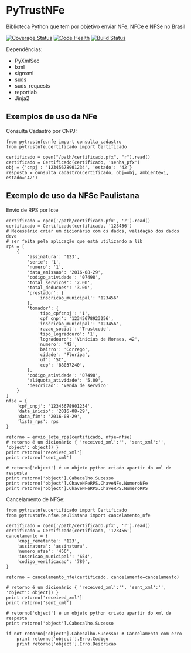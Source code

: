 # PyTrustNFe
Biblioteca Python que tem por objetivo enviar NFe, NFCe e NFSe no Brasil

[![Coverage Status](https://coveralls.io/repos/danimaribeiro/PyTrustNFe/badge.svg?branch=master)](https://coveralls.io/r/danimaribeiro/PyTrustNFe?branch=master)
[![Code Health](https://landscape.io/github/danimaribeiro/PyTrustNFe/master/landscape.svg?style=flat)](https://landscape.io/github/danimaribeiro/PyTrustNFe/master)
[![Build Status](https://travis-ci.org/danimaribeiro/PyTrustNFe.svg?branch=master)](https://travis-ci.org/danimaribeiro/PyTrustNFe)

Dependências:
* PyXmlSec
* lxml
* signxml
* suds
* suds_requests
* reportlab
* Jinja2


Exemplos de uso da NFe
---------------

Consulta Cadastro por CNPJ:

    from pytrustnfe.nfe import consulta_cadastro
    from pytrustnfe.certificado import Certificado

    certificado = open("/path/certificado.pfx", "r").read()
    certificado = Certificado(certificado, 'senha_pfx')
    obj = {'cnpj': '12345678901234', 'estado': '42'}
    resposta = consulta_cadastro(certificado, obj=obj, ambiente=1, estado='42')


Exemplo de uso da NFSe Paulistana
---------------------------------

Envio de RPS por lote

    certificado = open('/path/certificado.pfx', 'r').read()
    certificado = Certificado(certificado, '123456')
    # Necessário criar um dicionário com os dados, validação dos dados deve
    # ser feita pela aplicação que está utilizando a lib
    rps = [
        {
            'assinatura': '123',
            'serie': '1',
            'numero': '1',
            'data_emissao': '2016-08-29',
            'codigo_atividade': '07498',
            'total_servicos': '2.00',
            'total_deducoes': '3.00',
            'prestador': {
                'inscricao_municipal': '123456'
            },
            'tomador': {
                'tipo_cpfcnpj': '1',
                'cpf_cnpj': '12345678923256',
                'inscricao_municipal': '123456',
                'razao_social': 'Trustcode',
                'tipo_logradouro': '1',
                'logradouro': 'Vinicius de Moraes, 42',
                'numero': '42',
                'bairro': 'Corrego',
                'cidade': 'Floripa',
                'uf': 'SC',
                'cep': '88037240',
            },
            'codigo_atividade': '07498',
            'aliquota_atividade': '5.00',
            'descricao': 'Venda de servico'
        }
    ]
    nfse = {
        'cpf_cnpj': '12345678901234',
        'data_inicio': '2016-08-29',
        'data_fim': '2016-08-29',
        'lista_rps': rps
    }

    retorno = envio_lote_rps(certificado, nfse=nfse)
    # retorno é um dicionário { 'received_xml':'', 'sent_xml':'', 'object': object() }
    print retorno['received_xml']
    print retorno['sent_xml']

    # retorno['object'] é um objeto python criado apartir do xml de resposta
    print retorno['object'].Cabecalho.Sucesso
    print retorno['object'].ChaveNFeRPS.ChaveNFe.NumeroNFe
    print retorno['object'].ChaveNFeRPS.ChaveRPS.NumeroRPS


Cancelamento de NFSe:

    from pytrustnfe.certificado import Certificado
    from pytrustnfe.nfse.paulistana import cancelamento_nfe

    certificado = open('/path/certificado.pfx', 'r').read()
    certificado = Certificado(certificado, '123456')
    cancelamento = {
        'cnpj_remetente': '123',
        'assinatura': 'assinatura',
        'numero_nfse': '456',
        'inscricao_municipal': '654',
        'codigo_verificacao': '789',
    }

    retorno = cancelamento_nfe(certificado, cancelamento=cancelamento)

    # retorno é um dicionário { 'received_xml':'', 'sent_xml':'', 'object': object() }
    print retorno['received_xml']
    print retorno['sent_xml']

    # retorno['object'] é um objeto python criado apartir do xml de resposta
    print retorno['object'].Cabecalho.Sucesso

    if not retorno['object'].Cabecalho.Sucesso: # Cancelamento com erro
        print retorno['object'].Erro.Codigo
        print retorno['object'].Erro.Descricao
